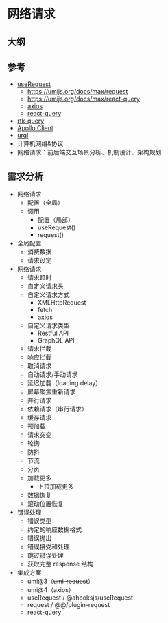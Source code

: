 # 网络请求

## 大纲

## 参考

- [useRequest](https://ahooks-v2.surge.sh/zh-CN/hooks/async)
  - https://umijs.org/docs/max/request
  - https://umijs.org/docs/max/react-query
  - [axios](https://axios-http.com/)
  - [react-query](https://tanstack.com/query/v4/)
- [rtk-query](https://redux-toolkit.js.org/rtk-query/overview)
- [Apollo Client](https://www.apollographql.com/docs/react)
- [urql](https://commerce.nearform.com/open-source/urql/docs/)
- 计算机网络&协议
- 网络请求：前后端交互场景分析、机制设计、架构规划

## 需求分析

- 网络请求
  - 配置（全局）
  - 调用
    - 配置（局部）
    - useRequest()
    - request()
- 全局配置
  - 消费数据
  - 请求设定
- 网络请求
  - 请求超时
  - 自定义请求头
  - 自定义请求方式
    - XMLHttpRequest
    - fetch
    - axios
  - 自定义请求类型
    - Restful API
    - GraphQL API
  - 请求拦截
  - 响应拦截
  - 取消请求
  - 自动请求/手动请求
  - 延迟加载（loading delay）
  - 屏幕聚焦重新请求
  - 并行请求
  - 依赖请求（串行请求）
  - 缓存请求
  - 预加载
  - 请求突变
  - 轮询
  - 防抖
  - 节流
  - 分页
  - 加载更多
    - 上拉加载更多
  - 数据恢复
  - 滚动位置恢复
- 错误处理
  - 错误类型
  - 约定的响应数据格式
  - 错误抛出
  - 错误接受和处理
  - 跳过错误处理
  - 获取完整 response 结构
- 集成方案
  - umi@3（~~umi-request~~）
  - umi@4（axios）
  - useRequest / @ahooksjs/useRequest
  - request / @@/plugin-request
  - react-query